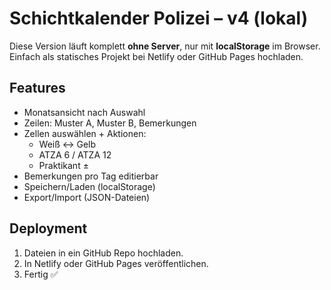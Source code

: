 # Schichtkalender Polizei – v4 (lokal)

Diese Version läuft komplett **ohne Server**, nur mit **localStorage** im Browser. Einfach als statisches Projekt bei Netlify oder GitHub Pages hochladen.

## Features
- Monatsansicht nach Auswahl
- Zeilen: Muster A, Muster B, Bemerkungen
- Zellen auswählen + Aktionen:
  - Weiß ↔ Gelb
  - ATZA 6 / ATZA 12
  - Praktikant ±
- Bemerkungen pro Tag editierbar
- Speichern/Laden (localStorage)
- Export/Import (JSON-Dateien)

## Deployment
1. Dateien in ein GitHub Repo hochladen.
2. In Netlify oder GitHub Pages veröffentlichen.
3. Fertig ✅
